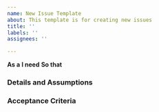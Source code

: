 ```yaml
---
name: New Issue Template
about: This template is for creating new issues
title: ''
labels: ''
assignees: ''

---
```


**As a** 
**I need** 
**So that** 
### Details and Assumptions

### Acceptance Criteria
